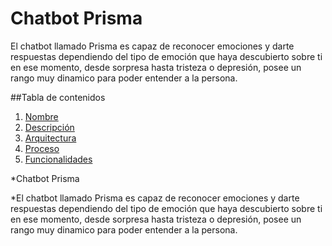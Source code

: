 # Chatbot Prisma

El chatbot llamado Prisma es capaz de reconocer emociones y darte respuestas dependiendo del tipo de emoción que haya descubierto sobre ti en ese momento, desde sorpresa hasta tristeza o depresión, posee un rango muy dinamico para poder entender a la persona.

##Tabla de contenidos

1. [Nombre](#Nombre)
2. [Descripción](#descripción)
3. [Arquitectura](#Arquitectura)
4. [Proceso](#Proceso)
5. [Funcionalidades](#Funcionalidades)


*Chatbot Prisma

*El chatbot llamado Prisma es capaz de reconocer emociones y darte respuestas dependiendo del tipo de emoción que haya descubierto sobre ti en ese momento, desde sorpresa hasta tristeza o depresión, posee un rango muy dinamico para poder entender a la persona.
